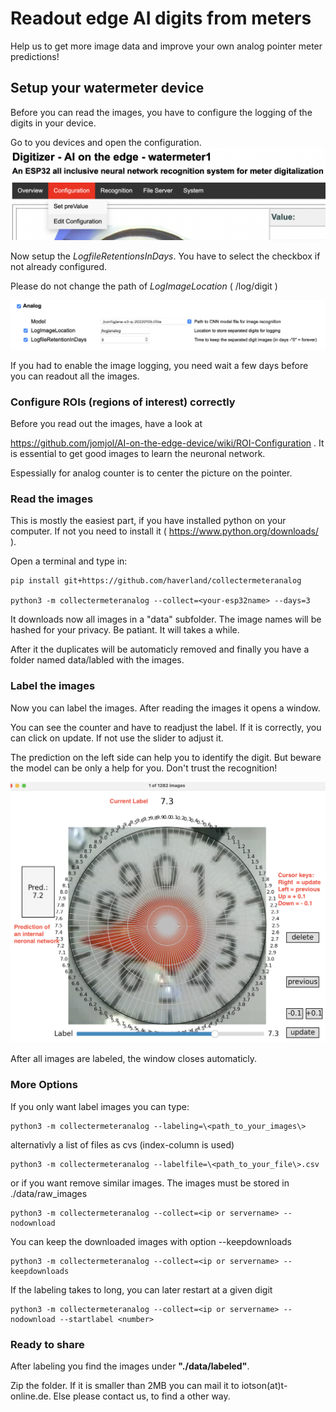 # Readout edge AI digits from meters

Help us to get more image data and improve your own analog pointer meter predictions!

## Setup your watermeter device

Before you can read the images, you have to configure the logging of the digits in your device.

Go to you devices and open the configuration.
![Goto Configuration](images/Menu-Config.png)

Now setup the *LogfileRetentionsInDays*. You have to select the checkbox if not already configured.

Please do not change the path of *LogImageLocation* ( /log/digit )

![Setup LogfileRetentionInDays](images/Config-Logimages.png)

If you had to enable the image logging, you need wait a few days before you can readout all the images.

### Configure ROIs (regions of interest) correctly

Before you read out the images, have a look at

<https://github.com/jomjol/AI-on-the-edge-device/wiki/ROI-Configuration> . It is essential to get good images to learn the neuronal network.

Espessially for analog counter is to center the picture on the pointer.



### Read the images

This is mostly the easiest part, if you have installed python on your computer. If not you need to install it ( <https://www.python.org/downloads/> ).

Open a terminal and type in:

    pip install git+https://github.com/haverland/collectermeteranalog

    python3 -m collectermeteranalog --collect=<your-esp32name> --days=3

It downloads now all images in a "data" subfolder. The image names will be hashed for your privacy.
Be patiant. It will takes a while.

After it the duplicates will be automaticly removed and finally you have a folder named data/labled with the images.

### Label the images

Now you can label the images. After reading the images it opens a window.

You can see the counter and have to readjust the label. If it is correctly, you can click on update. If not use the slider to adjust it.

The prediction on the left side can help you to identify the digit. But beware the model can be only a help for you. Don't trust the recognition!

<img src="images/Labeling3.png" width="600">

After all images are labeled, the window closes automaticly.

### More Options

If you only want label images you can type:

    python3 -m collectermeteranalog --labeling=\<path_to_your_images\>

alternativly a list of files as cvs (index-column is used)

    python3 -m collectermeteranalog --labelfile=\<path_to_your_file\>.csv

or if you want remove similar images. The images must be stored in ./data/raw_images

    python3 -m collectermeteranalog --collect=<ip or servername> --nodownload

You can keep the downloaded images with option --keepdownloads

    python3 -m collectermeteranalog --collect=<ip or servername> --keepdownloads

If the labeling takes to long, you can later restart at a given digit

    python3 -m collectermeteranalog --collect=<ip or servername> --nodownload --startlabel <number>

### Ready to share

After labeling you find the images under **"./data/labeled"**.

Zip the folder. If it is smaller than 2MB you can mail it to iotson(at)t-online.de. Else please contact us, to find a other way.
